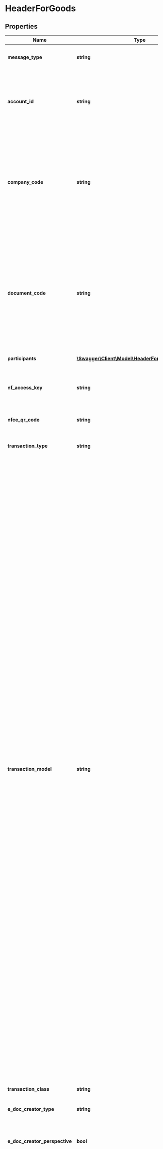 # HeaderForGoods

## Properties
Name | Type | Description | Notes
------------ | ------------- | ------------- | -------------
**message_type** | **string** |  | [optional] [default to 'goods']
**account_id** | **string** | This string is a UUID issued by Avalara to identify the Avalara account that owns the company identified by the companyCode on the next line. | 
**company_code** | **string** | string is a code maintained by the client application to uniquely identify the company for which this transaction is being recorded. It is unique within the context of an Account. It will be limited to 60 characters when creating a Company | 
**document_code** | **string** | This string is a code maintained by the client application to uniquely identify a document in the client&#39;s systems. It will typically be an invoice number, sales order, receipt number, returned merchandise authorization number, etc. When has this field, the transaction will be stored | [optional] 
**participants** | [**\Swagger\Client\Model\HeaderForGoodsParticipants**](HeaderForGoodsParticipants.md) |  | [optional] 
**nf_access_key** | **string** | This is the public NF id. With this number is possible get invoice information directly from government. | [optional] 
**nfce_qr_code** | **string** | qr code printed on DANFE; | [optional] 
**transaction_type** | **string** | This string indicates the type of transaction for which tax should be calculated. | 
**transaction_model** | **string** | This string indicates the type of transaction for which tax should be calculated. - &#39;01&#39; # Nota Fiscal 1/1A - &#39;1B&#39; # Nota Fiscal Avulsa - &#39;02&#39; # Nota Fiscal de Venda a-Consumidor - &#39;2D&#39; # Cupom Fiscal - &#39;2E&#39; # Cupom Fiscal-Bilhete de Passagem - &#39;04&#39; # Nota Fiscal de Produtor - &#39;06&#39; # Nota Fiscal/Conta de Energia Elétrica - &#39;07&#39; # Nota Fiscal de Serviço de Transporte - &#39;08&#39; # Conhecimento de Transporte Rodoviário de-Cargas - &#39;8B&#39; # Conhecimento de Transporte de-Cargas Avulso - &#39;09&#39; # Conhecimento de Transporte Aquaviário de-Cargas - &#39;10&#39; # Conhecimento Aéreo - &#39;11&#39; # Conhecimento de Transporte Ferroviário de-Cargas - &#39;13&#39; # Bilhete de Passagem Rodoviário - &#39;14&#39; # Bilhete de Passagem Aquaviário - &#39;15&#39; # Bilhete de Passagem e-Nota de-Bagagem - &#39;16&#39; # Bilhete de Passagem Ferroviário - &#39;18&#39; # Resumo de Movimento Diário - &#39;21&#39; # Nota Fiscal de Serviço de-Comunicação - &#39;22&#39; # Nota Fiscal de Serviço de Telecomunicação - &#39;26&#39; # Conhecimento de Transporte Multimodal de-Cargas - &#39;27&#39; # Nota Fiscal De Transporte Ferroviário De-Carga - &#39;28&#39; # Nota Fiscal/Conta de Fornecimento de Gás-Canalizado - &#39;29&#39; # Nota Fiscal/Conta de Fornecimento de Água-Canalizada - &#39;55&#39; # Nota Fiscal Eletrônica (NF-e) - &#39;57&#39; # Conhecimento de Transporte Eletrônico (CT-e) - &#39;59&#39; # Cupom Fiscal Eletrônico (CF-e-SAT) - &#39;60&#39; # Cupom Fiscal Eletrônico (CF-e-ECF) - &#39;65&#39; # Nota Fiscal Eletrônica ao-Consumidor Final (NFC-e) | 
**transaction_class** | **string** | Natureza da Opreração - &#39;Describe kind of this transaction, summary | [optional] 
**e_doc_creator_type** | **string** |  | 
**e_doc_creator_perspective** | **bool** | This Flag is used only when eDocCreatorType is other and the return show Taxes using eDocCreator perspective or self perspective. | [optional] [default to true]
**entity_code** | **string** | This string is a code maintained by the client application and recorded in CUP to uniquely identify the party with whom the company (identified by companyCode) is transacting. It is unique within the context of a Company. | 
**currency** | **string** | currency code | 
**company_location** | **string** | This string contains a previously configured company code which may also have codes needed for tax return purposes. These codes are maintained through the customer portal. Main company address identity | 
**transaction_date** | **string** | This string is the transaction date in ISO 8601 format, create transaction date | 
**shipping_date** | **string** | This string is the transaction date in ISO 8601 format, when products were shipped, can be empty or absent | [optional] 
**additional_info** | [**\Swagger\Client\Model\AdditionalInformation**](AdditionalInformation.md) |  | [optional] 
**tp_imp** | **string** | how the document will be printed - &#39;0&#39; # without DANFE; - &#39;1&#39; # DANFe Letter; - &#39;2&#39; # DANFe Landscape; - &#39;3&#39; # DANFe Simplified; - &#39;4&#39; # DANFe NFC-e; - &#39;5&#39; # DANFe NFC-e e-mail | [optional] 
**id_dest** | **int** | This indicator inform transaction target place, when is AUTOMATIC the company address and entity address are analyzed to identify type of transaction target place 1- same state; 2 - interstate; 3-with exterior. Exist some cases where is necessary force this situation like when buyer from another state buy something in loco, the address are from different states, but transaction no.  Identificador de Local de destino da operação, na opção AUTOMATIC endereços da Companhia e da entidade destino são analisados para saber se é uma operação dentro do mesmo estado, interestadual ou com o exterior. Há situações onde é necessário forçar este indicador como por exemplo  Quando uma pessoa com endereço em outro estado, compra uma mercadoria de forma presencial, é uma operação interna apesar dos endereços dos envolvidos estarem em estados distintos. - 0 # AUTOMATIC - DEFAULT - 1 # Interna; - 2 # Interestadual; - 3 # Exterior) | [optional] 
**ind_pres** | **string** | Presence indicator - &#39;0&#39; # Not applicable - &#39;1&#39; # Presential; - &#39;2&#39; # Remote, internet; - &#39;3&#39; # Remote, phone; - &#39;4&#39; # NFC-e home delivery; - &#39;9&#39; # Remote, others | [optional] 
**invoice_number** | **int** | Invoice number, sequential unique by invoice serial (Número da nota fiscal) | 
**invoice_serial** | **int** | Invoice number, sequential unique by invoice serial (Número da nota fiscal) | 
**default_locations** | [**\Swagger\Client\Model\DefaultLocations**](DefaultLocations.md) |  | [optional] 
**transport** | [**\Swagger\Client\Model\Transport**](Transport.md) | Shipment | [optional] 
**nf_ref** | [**\Swagger\Client\Model\NRef[]**](NRef.md) | Transactions or other invoices referenced | [optional] 
**payment** | [**\Swagger\Client\Model\Payment**](Payment.md) |  | 
**purchase_info** | [**\Swagger\Client\Model\PurchaseInfo**](PurchaseInfo.md) |  | [optional] 
**export** | [**\Swagger\Client\Model\ExportInfo**](ExportInfo.md) |  | [optional] 

[[Back to Model list]](../README.md#documentation-for-models) [[Back to API list]](../README.md#documentation-for-api-endpoints) [[Back to README]](../README.md)



